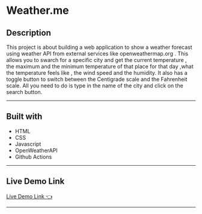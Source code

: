 # Weather.me

## Description
This project is about building a web application to show a weather forecast using weather API from external services like openweathermap.org .
This allows you to swarch for a specific city and get the current temperature , the maximum and the minimum temperature of that place for that day ,what the temperature feels like , the wind speed and the humidity.
It also has a toggle button to switch between the Centigrade scale and the Fahrenheit scale.
All you need to do is type in the name of the city and click on the search button.

___

## Built with
- HTML
- CSS
- Javascript
- OpenWeatherAPI
- Github Actions
 
 ___

## Live Demo Link
[Live Demo Link 👈](https://objective-banach-b132b5.netlify.app)

___
